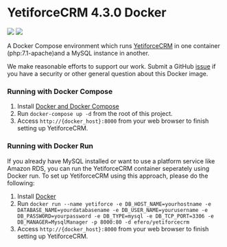 
# YetiforceCRM 4.3.0 Docker
[![](https://images.microbadger.com/badges/version/efero/yetiforcecrm.svg)](https://microbadger.com/images/efero/yetiforcecrm "Get your own version badge on microbadger.com")
[![](https://images.microbadger.com/badges/image/efero/yetiforcecrm.svg)](https://microbadger.com/images/efero/yetiforcecrm "Get your own image badge on microbadger.com")


A Docker Compose environment which runs [YetiforceCRM](https://github.com/YetiForceCompany/YetiForceCRM/) in one container (php:7.1-apache)and a MySQL instance in another.	


We make reasonable efforts to support our work. Submit a GitHub [issue](https://github.com/efernau/Docker-YetiForceCRM/issues) if you have a security or other general question about this Docker image.

### Running with Docker Compose

1. Install [Docker and Docker Compose](https://docs.docker.com/compose/install/)
2. Run `docker-compose up -d` from the root of this project.
3. Access `http://{docker_host}:8000` from your web browser to finish setting up YetiforceCRM.

### Running with Docker Run

If you already have MySQL installed or want to use a platform service like Amazon RDS, you can run the YetiforceCRM container seperately using Docker run. To set up YetiforceCRM using this approach, please do the following:

1. Install [Docker](http://docs.docker.com/installation/)
2. Run `docker run --name yetiforce -e DB_HOST_NAME=yourhostname -e DATABASE_NAME=yourdatabasename -e DB_USER_NAME=yourusername -e DB_PASSWORD=yourpassword -e DB_TYPE=mysql -e DB_TCP_PORT=3306 -e DB_MANAGER=MysqlManager -p 8000:80 -d efero/yetiforcecrm`
3. Access `http://{docker_host}:8000` from your web browser to finish setting up YetiforceCRM.



